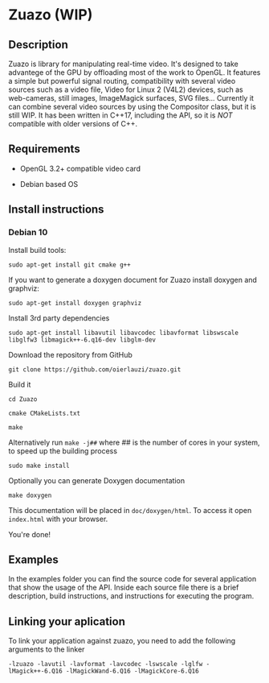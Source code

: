 # Zuazo (WIP)

## Description

Zuazo is library for manipulating real-time video. It's designed to take advantege of the GPU by offloading most of the work to OpenGL. It features a simple but powerful signal routing, compatibility with several video sources such as a video file, Video for Linux 2 (V4L2) devices, such as web-cameras, still images, ImageMagick surfaces, SVG files... Currently it can combine several video sources by using the Compositor class, but it is still WIP. It has been written in C++17, including the API, so it is *NOT* compatible with older versions of C++.

## Requirements

- OpenGL 3.2+ compatible video card

- Debian based OS

## Install instructions

### Debian 10

Install build tools:

``sudo apt-get install git cmake g++``

If you want to generate a doxygen document for Zuazo install doxygen and graphviz:

``sudo apt-get install doxygen graphviz``

Install 3rd party dependencies

``sudo apt-get install libavutil libavcodec libavformat libswscale libglfw3 libmagick++-6.q16-dev libglm-dev ``

Download the repository from GitHub
 
``git clone https://github.com/oierlauzi/zuazo.git``

Build it

 ``cd Zuazo``

``cmake CMakeLists.txt``

``make ``

Alternatively run ``make -j##`` where ## is the number of cores in your system, to speed up the building process

``sudo make install``

Optionally you can generate Doxygen documentation

``make doxygen``

This documentation will be placed in ``doc/doxygen/html``. To access it open ``index.html`` with your browser.

You're done!

## Examples

In the examples folder you can find the source code for several application that show the usage of the API. Inside each source file there is a brief description, build instructions, and instructions for executing the program.

## Linking your aplication

To link your application against zuazo, you need to add the following arguments to the linker

``-lzuazo -lavutil -lavformat -lavcodec -lswscale -lglfw -lMagick++-6.Q16 -lMagickWand-6.Q16 -lMagickCore-6.Q16``


